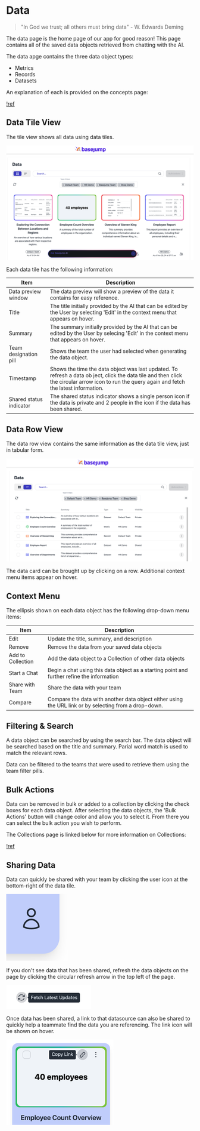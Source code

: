 # Data

> "In God we trust; all others must bring data" - W. Edwards Deming

The data page is the home page of our app for good reason! This page contains all of the saved data objects retrieved from chatting with the AI.

The data apge contains the three data object types:
- Metrics
- Records
- Datasets

An explanation of each is provided on the concepts page:

[!ref](/getting-started/concepts.md)

## Data Tile View

The tile view shows all data using data tiles. 

![The Data page](/images/data/data_page.png)

Each data tile has the following information:

Item   | Description
---    | ---
 Data preview window | The data preview will show a preview of the data it contains for easy reference.
 Title | The title initially provided by the AI that can be edited by the User by selecting 'Edit' in the context menu that appears on hover.
 Summary | The summary initially provided by the AI that can be edited by the User by selecing 'Edit' in the context menu that appears on hover.
 Team designation pill | Shows the team the user had selected when generating the data object.
 Timestamp | Shows the time the data object was last updated. To refresh a data ob ject, click the data tile and then click the circular arrow icon to run the query again and fetch the latest information.
 Shared status indicator | The shared status indicator shows a single person icon if the data is private and 2 people in the icon if the data has been shared.

 ## Data Row View

The data row view contains the same information as the data tile view, just in tabular form. 

![The Data page row view](/images/data/data_tabular_page.png)

The data card can be brought up by clicking on a row. Additional context menu items appear on hover. 

## Context Menu

The ellipsis shown on each data object has the following drop-down menu items:


Item   | Description
---    | ---
 Edit | Update the title, summary, and description
 Remove | Remove the data from your saved data objects
 Add to Collection | Add the data object to a Collection of other data objects
 Start a Chat | Begin a chat using this data object as a starting point and further refine the information
 Share with Team | Share the data with your team
 Compare | Compare the data with another data object either using the URL link or by selecting from a drop-down.

 ## Filtering & Search

 A data object can be searched by using the search bar. The data object will be searched based on the title and summary. Parial word match is used to match the relevant rows.

 Data can be filtered to the teams that were used to retrieve them using the team filter pills.

 ## Bulk Actions

 Data can be removed in bulk or added to a collection by clicking the check boxes for each data object. After selecting the data objects, the 'Bulk Actions' button will change color and allow you to select it. From there you can select the bulk action you wish to perform. 

 The Collections page is linked below for more information on Collections:

[!ref](/sidebar-options/member-options/collections.md)

 ## Sharing Data

 Data can quickly be shared with your team by clicking the user icon at the bottom-right of the data tile.

![Data tile share icon](/images/data/data_tile_share_icon.png)

 If you don't see data that has been shared, refresh the data objects on the page by clicking the circular refresh arrow in the top left of the page.

![Refresh arrow](/images/data/refresh_arrow.png)

 Once data has been shared, a link to that datasource can also be shared to quickly help a teammate find the data you are referencing. The link icon will be shown on hover. 

![Refresh arrow](/images/data/copy_link.png)